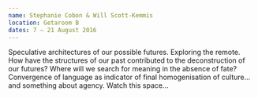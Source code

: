 ```yaml
---
name: Stephanie Cobon & Will Scott-Kemmis
location: Getaroom B
dates: 7 – 21 August 2016
---
```


Speculative architectures of our possible futures. Exploring the remote.
How have the structures of our past contributed to the deconstruction of our futures?
Where will we search for meaning in the absence of fate?
Convergence of language as indicator of final homogenisation of culture... and something about agency. Watch this space...